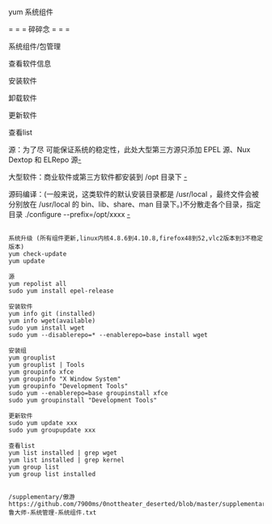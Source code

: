 yum 系统组件

= = = 碎碎念 = = =

系统组件/包管理

查看软件信息

安装软件

卸载软件

更新软件

查看list

源：为了尽 可能保证系统的稳定性，此处大型第三方源只添加 EPEL 源、Nux Dextop 和 ELRepo 源[-](http://seisman.info/linux-environment-for-seismology-research.html)

大型软件：商业软件或第三方软件都安装到 /opt 目录下 [-](http://seisman.info/linux-environment-for-seismology-research.html)

源码编译：(一般来说，这类软件的默认安装目录都是 /usr/local ，最终文件会被分别放在 /usr/local 的 bin、lib、share、man 目录下。)不分散走各个目录，指定目录 ./configure --prefix=/opt/xxxx [-](http://seisman.info/how-to-install-softwares-under-centos-7.html)

```

系统升级 (所有组件更新,linux内核4.8.6到4.10.8,firefox48到52,vlc2版本到3不稳定版本)
yum check-update
yum update

源
yum repolist all
sudo yum install epel-release

安装软件
yum info git (installed)
yum info wget(available)
sudo yum install wget
sudo yum --disablerepo=* --enablerepo=base install wget

安装组
yum grouplist
yum grouplist | Tools
yum groupinfo xfce
yum groupinfo "X Window System"
yum groupinfo "Development Tools"
sudo yum --enablerepo=base groupinstall xfce
sudo yum groupinstall "Development Tools"

更新软件
sudo yum update xxx
sudo yum groupupdate xxx

查看list
yum list installed | grep wget
yum list installed | grep kernel
yum group list
yum group list installed


/supplementary/傲游
https://github.com/7900ms/0nottheater_deserted/blob/master/supplementary/鲁大师-系统管理-系统组件.txt

```
